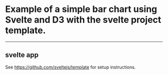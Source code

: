 # Example of a simple bar chart using Svelte and D3 with the svelte project template.

---

## svelte app

See https://github.com/sveltejs/template for setup instructions.

